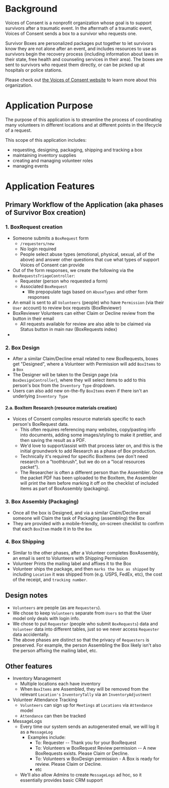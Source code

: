 # Background
Voices of Consent is a nonprofit organization whose goal is to support survivors after a traumatic event. In the aftermath of a traumatic event, Voices of Consent sends a box to a survivor who requests one.

Survivor Boxes are personalized packages put together to let survivors know they are not alone after an event, and includes resources to use as survivors begin the recovery process (including information about laws in their state, free health and counseling services in their area). The boxes are sent to survivors who request them directly, or can be picked up at hospitals or police stations.

Please check out [the Voices of Consent website](https://www.voicesofconsent.org/what-we-do) to learn more about this organization.

# Application Purpose

The purpose of this application is to streamline the process of coordinating many volunteers in different locations and at different points in the lifecycle of a request. 

This scope of this application includes: 
- requesting, designing, packaging, shipping and tracking a box
- maintaining inventory supplies  
- creating and managing volunteer roles 
- managing events

# Application Features
## Primary Workflow of the Application (aka phases of Survivor Box creation) 

  ### 1. BoxRequest creation
  - Someone submits a `BoxRequest` form
    - `/requesters/new`
    - No login required
    - People select abuse types (emotional, physical, sexual, all of the above) and answer other questions that cue what types of support Voices of Consent can provide
  - Out of the form responses, we create the following via the `BoxRequestsTriageController`:
    - Requester (person who requested a form)
    - Associated `BoxRequest`
      - We prepopulate tags based on `AbuseTypes` and other form responses
  - An email is sent to all `Volunteers` (people) who have `Permission` (via their `User` account) to review box requests (BoxReviewer)
  - BoxReviewer Volunteers can either Claim or Decline review from the button in their email
    - All requests available for review are also able to be claimed via Status button in main nav (BoxRequests index)
  - 
  ### 2. Box Design
  - After a similar Claim/Decline email related to new BoxRequests, boxes get "Designed", where a Volunteer with Permission will add `BoxItems` to  a `Box`
  - The Designer will be taken to the Design page (via `BoxDesignController`), where they will select items to add to this person's box from the `Inventory Type` dropdown.
  - Users can also add new on-the-fly `BoxItems` even if there isn't an underlying `Inventory Type`
#### 2.a. BoxItem Research (resource materials creation)
  - Voices of Consent compiles resource materials specific to each person's BoxRequest data. 
    - This often requires referencing many websites, copy/pasting info into documents, adding some images/styling to make it prettier, and then saving the result as a PDF. 
    - We'd love to support/assist with that process later on, and this is the initial groundwork to add Research as a phase of Box production. 
    - Technically it's required for specific BoxItems (we don't need research on a "toothbrush", but we do on a "local resources packet"). 
    - The Researcher is often a different person than the Assembler. Once the packet PDF has been uploaded to the BoxItem, the Assembler will print the item before marking it off on the checklist of included items as part of BoxAssembly (packaging).
  ### 3. Box Assembly (Packaging) 
  - Once all the box is Designed, and via a similar Claim/Decline email someone will Claim the task of Packaging (assembling) the Box
  - They are provided with a mobile-friendly, on-screen checklist to confirm that each `BoxItem` made it in to the `Box`
  ### 4. Box Shipping
  - Similar to the other phases, after a Volunteer completes BoxAssembly, an email is sent to Volunteers with Shipping Permission
  - Volunteer Prints the mailing label and affixes it to the Box
  - Volunteer ships the package, and then `marks the box as shipped` by including `Location` it was shipped from (e.g. USPS, FedEx, etc), the cost of the receipt, and `tracking number`.  

## Design notes
  - `Volunteers` are people (as are `Requesters`).
  - We chose to keep `Volunteers` separate from `Users` so that the User model only deals with login info.
  - We chose to put `Requester` (people who submit `BoxRequests`) data and `Volunteer` data into different tables, just so we never access `Requester` data accidentally.
  - The above phases are distinct so that the privacy of `Requesters` is preserved. For example, the person Assembling the Box likely isn't also the person affixing the mailing label, etc.
  
## Other features
  - Inventory Management
    - Multiple locations each have inventory
    - When `BoxItems` are Assembled, they will be removed from the relevant `Location's` `InventoryTally` via an `InventoryAdjustment`
  - Volunteer Attendance Tracking
    - `Volunteers` can sign up for `Meetings` at `Locations` via `Attendance` model
    - `Attendance` can then be tracked
  - MessageLogs
    - Every time our system sends an autogenerated email, we will log it as a `MessageLog`
      - Examples include: 
        - To: Requester -- Thank you for your BoxRequest
        - To: Volunteers w BoxRequest Review permission -- A new BoxRequests exists. Please Claim or Decline.
        - To: Volunteers w BoxDesign permission - A Box is ready for review. Please Claim or Decline.
        - etc
    - We'll also allow Admins to create `MessageLogs` ad hoc, so it essentially provides basic CRM support
  